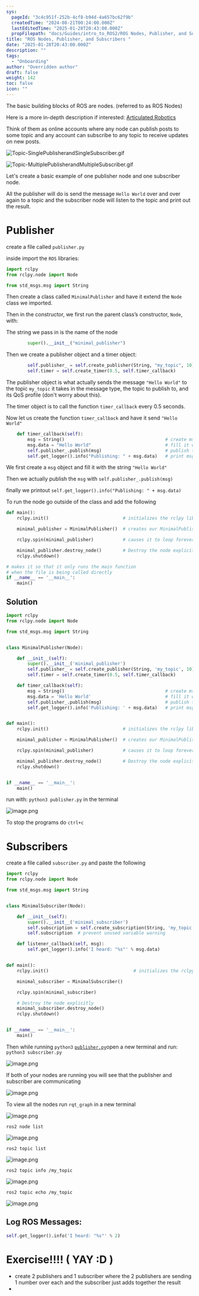 ```yaml
---
sys:
  pageId: "3c4c951f-252b-4cf8-b94d-4a657bc62f9b"
  createdTime: "2024-08-21T00:24:00.000Z"
  lastEditedTime: "2025-01-28T20:43:00.000Z"
  propFilepath: "docs/Guides/intro_to_ROS2/ROS Nodes, Publisher, and Subscribers .md"
title: "ROS Nodes, Publisher, and Subscribers "
date: "2025-01-28T20:43:00.000Z"
description: ""
tags:
  - "Onboarding"
author: "Overridden author"
draft: false
weight: 142
toc: false
icon: ""
---
```


The basic building blocks of ROS are nodes. (referred to as ROS Nodes)

Here is a more in-depth description if interested: [Articulated Robotics](https://articulatedrobotics.xyz/tutorials/ready-for-ros/ros-overview#2-nodes)

Think of them as online accounts where any node can publish posts to some topic and any account can subscribe to any topic to receive updates on new posts.

![Topic-SinglePublisherandSingleSubscriber.gif](https://docs.ros.org/en/humble/_images/Topic-SinglePublisherandSingleSubscriber.gif)

![Topic-MultiplePublisherandMultipleSubscriber.gif](https://docs.ros.org/en/humble/_images/Topic-MultiplePublisherandMultipleSubscriber.gif)

Let's create a basic example of one publisher node and one subscriber node.

All the publisher will do is send the message `Hello World` over and over again to a topic and the subscriber node will listen to the topic and print out the result.

# Publisher

create a file called `publisher.py` 

inside import the `ROS` libraries:

```python
import rclpy
from rclpy.node import Node

from std_msgs.msg import String
```

Then create a class called `MinimalPublisher` and have it extend the `Node` class we imported.

Then in the constructor, we first run the parent class’s constructor, `Node`, with:

The string we pass in is the name of the node

```python
        super().__init__("minimal_publisher")
```

Then we create a publisher object and a timer object:

```python
        self.publisher_ = self.create_publisher(String, "my_topic", 10)
        self.timer = self.create_timer(0.5, self.timer_callback)
```

The publisher object is what actually sends the message `"Hello World"` to the topic `my_topic` it takes in the message type, the topic to publish to, and its QoS profile (don't worry about this).

The timer object is to call the function `timer_callback` every 0.5 seconds.

Now let us create the function `timer_callback` and have it send `"Hello World"`

```python
    def timer_callback(self):
        msg = String()                                      # create msg object
        msg.data = "Hello World"                            # fill it with data
        self.publisher_.publish(msg)                        # publish the message
        self.get_logger().info("Publishing: " + msg.data)   # print msg
```

We first create a `msg` object and fill it with the string `"Hello World"`

Then we actually publish the `msg` with `self.publisher_.publish(msg)`

finally we printout `self.get_logger().info("Publishing: " + msg.data)`

To run the node go outside of the class and add the following

```python
def main():
    rclpy.init()                            # initializes the rclpy library

    minimal_publisher = MinimalPublisher()  # creates our MinimalPublisher object

    rclpy.spin(minimal_publisher)           # causes it to loop forever

    minimal_publisher.destroy_node()        # Destroy the node explicitly
    rclpy.shutdown()

# makes it so that it only runs the main function
# when the file is being called directly
if __name__ == '__main__': 
    main()
```

## Solution

```python
import rclpy
from rclpy.node import Node

from std_msgs.msg import String


class MinimalPublisher(Node):

    def __init__(self):
        super().__init__('minimal_publisher')
        self.publisher_ = self.create_publisher(String, 'my_topic', 10)
        self.timer = self.create_timer(0.5, self.timer_callback)

    def timer_callback(self):
        msg = String()                                      # create msg object
        msg.data = 'Hello World'                            # fill it with data
        self.publisher_.publish(msg)                        # publish the message
        self.get_logger().info('Publishing: ' + msg.data)   # print msg


def main():
    rclpy.init()                            # initializes the rclpy library

    minimal_publisher = MinimalPublisher()  # creates our MinimalPublisher object

    rclpy.spin(minimal_publisher)           # causes it to loop forever

    minimal_publisher.destroy_node()        # Destroy the node explicitly
    rclpy.shutdown()


if __name__ == '__main__':
    main()
```

run with: `python3 publisher.py` in the terminal

![image.png](https://prod-files-secure.s3.us-west-2.amazonaws.com/d518164a-d88e-44d1-a4ee-3adb3bd8bce0/9214accb-ad5b-44f1-a31c-b3167c59138b/image.png?X-Amz-Algorithm=AWS4-HMAC-SHA256&X-Amz-Content-Sha256=UNSIGNED-PAYLOAD&X-Amz-Credential=ASIAZI2LB466WYQKTNR5%2F20250226%2Fus-west-2%2Fs3%2Faws4_request&X-Amz-Date=20250226T041040Z&X-Amz-Expires=3600&X-Amz-Security-Token=IQoJb3JpZ2luX2VjEBkaCXVzLXdlc3QtMiJGMEQCIC00ncIqkTwLyzs8RQgxo%2Fy5de5LT1EO2%2F0ALkWIHeBYAiBGByi38BNduMLe%2BIIeNRWsypMqcsBDi4xDHQKuXHmGvSr%2FAwhREAAaDDYzNzQyMzE4MzgwNSIMCLrqM9vtZwBqdLptKtwDSySxjd%2Ftuao%2BUo%2Bz%2FEvz19cTlMTQYao%2BDSmIgR4zAXt1JswWUx2Vf7hz9mVzLv2bx%2FuWrEi%2F%2BKAHvqto%2FyQvWv60zDZABuH1ZuyIffLVuppQ5qtDsI99RGhAkWRkpZ%2BUrCIUfofiyLJsZE4mw4TTyza47tQDHkqEgCdXwhjHul6kweA0a5nMmDzqHaE7G90B3CIivKoX%2FFOvGEBJOjKvnV9UdkoHxo1IQ2huJ%2Foj8fLeQowY%2BIS3goBqBdh%2Beu5SWpotEjgca5SazYk55jKS90Xj01dxuW6nyPr4j88omeDqJ49ELHUB7a8qQvUEZDiZrBo47DX4tW8oopoBuzxF1bU%2FUVafSkBc3F6BCvP4esIoV4ZcFpCaaTc0NMoCKVkXzRiO9xJ4HKX6sRmUglhVzMUJTrJzr0MBMYbJxEv%2FNTvtOyeUpFsafi3fw8kRYfFi2MbkXykG8QXR2MK3Vn4UssiBa35oLS0%2BHJvTNkJp6mB8Mf4MJWVJ95%2FNRSooChfL%2BN%2FJtsP%2F2cRt1RfeydqhLva%2FO3SgcrzrA%2F0r2Qn5MQzU2AIXUgMVVM4NcqmtLmbUcE5WyHQQ4rNxoRM7OHuKNmnmX8Gcx%2BB%2F9a%2B5NKBjfcmnadSIOQaj61PBNoAwnb35vQY6pgF49IoeUn0FEtV55E3hTZx0EWAyxilyfpsNttTx%2FmJexbkBKF4bTYNqyw%2FPicZfqfDVCGTRCXALshb3cIaHTupbsP9OMcvr38LTk3aKlpoPopglbdKfxoqo8Xolr3w6gOOv44D1g0E1qqTQj2R72bTn6mGKiUyShvsoOLMrpZeg0yZxogJ15Okqn6pzIZhCRTYwW%2B%2BPKgqdLuP0%2BDYBz7yhUw0fSpQr&X-Amz-Signature=a1dd693dcfd1637842b3292b764627ca59e15bc99375d3ec9371ba2d3e029d9a&X-Amz-SignedHeaders=host&x-id=GetObject)

To stop the programs do `ctrl+c`

# Subscribers

create a file called `subscriber.py` and paste the following

```python
import rclpy
from rclpy.node import Node

from std_msgs.msg import String


class MinimalSubscriber(Node):

    def __init__(self):
        super().__init__('minimal_subscriber')
        self.subscription = self.create_subscription(String, 'my_topic', self.listener_callback, 10)
        self.subscription  # prevent unused variable warning

    def listener_callback(self, msg):
        self.get_logger().info('I heard: "%s"' % msg.data)


def main():
    rclpy.init()                                # initializes the rclpy library

    minimal_subscriber = MinimalSubscriber()

    rclpy.spin(minimal_subscriber)

    # Destroy the node explicitly
    minimal_subscriber.destroy_node()
    rclpy.shutdown()


if __name__ == '__main__':
    main()
```

Then while running `python3` [`publisher.py`](http://publisher.py/)open a new terminal and run: `python3 subscriber.py` 

![image.png](https://prod-files-secure.s3.us-west-2.amazonaws.com/d518164a-d88e-44d1-a4ee-3adb3bd8bce0/611fccf2-c738-4dbd-94e9-98f209092866/image.png?X-Amz-Algorithm=AWS4-HMAC-SHA256&X-Amz-Content-Sha256=UNSIGNED-PAYLOAD&X-Amz-Credential=ASIAZI2LB466WYQKTNR5%2F20250226%2Fus-west-2%2Fs3%2Faws4_request&X-Amz-Date=20250226T041040Z&X-Amz-Expires=3600&X-Amz-Security-Token=IQoJb3JpZ2luX2VjEBkaCXVzLXdlc3QtMiJGMEQCIC00ncIqkTwLyzs8RQgxo%2Fy5de5LT1EO2%2F0ALkWIHeBYAiBGByi38BNduMLe%2BIIeNRWsypMqcsBDi4xDHQKuXHmGvSr%2FAwhREAAaDDYzNzQyMzE4MzgwNSIMCLrqM9vtZwBqdLptKtwDSySxjd%2Ftuao%2BUo%2Bz%2FEvz19cTlMTQYao%2BDSmIgR4zAXt1JswWUx2Vf7hz9mVzLv2bx%2FuWrEi%2F%2BKAHvqto%2FyQvWv60zDZABuH1ZuyIffLVuppQ5qtDsI99RGhAkWRkpZ%2BUrCIUfofiyLJsZE4mw4TTyza47tQDHkqEgCdXwhjHul6kweA0a5nMmDzqHaE7G90B3CIivKoX%2FFOvGEBJOjKvnV9UdkoHxo1IQ2huJ%2Foj8fLeQowY%2BIS3goBqBdh%2Beu5SWpotEjgca5SazYk55jKS90Xj01dxuW6nyPr4j88omeDqJ49ELHUB7a8qQvUEZDiZrBo47DX4tW8oopoBuzxF1bU%2FUVafSkBc3F6BCvP4esIoV4ZcFpCaaTc0NMoCKVkXzRiO9xJ4HKX6sRmUglhVzMUJTrJzr0MBMYbJxEv%2FNTvtOyeUpFsafi3fw8kRYfFi2MbkXykG8QXR2MK3Vn4UssiBa35oLS0%2BHJvTNkJp6mB8Mf4MJWVJ95%2FNRSooChfL%2BN%2FJtsP%2F2cRt1RfeydqhLva%2FO3SgcrzrA%2F0r2Qn5MQzU2AIXUgMVVM4NcqmtLmbUcE5WyHQQ4rNxoRM7OHuKNmnmX8Gcx%2BB%2F9a%2B5NKBjfcmnadSIOQaj61PBNoAwnb35vQY6pgF49IoeUn0FEtV55E3hTZx0EWAyxilyfpsNttTx%2FmJexbkBKF4bTYNqyw%2FPicZfqfDVCGTRCXALshb3cIaHTupbsP9OMcvr38LTk3aKlpoPopglbdKfxoqo8Xolr3w6gOOv44D1g0E1qqTQj2R72bTn6mGKiUyShvsoOLMrpZeg0yZxogJ15Okqn6pzIZhCRTYwW%2B%2BPKgqdLuP0%2BDYBz7yhUw0fSpQr&X-Amz-Signature=c9ed51cc22b908334961951ecbb92bb1090356446bda18c99d74ccb14575d9bc&X-Amz-SignedHeaders=host&x-id=GetObject)

If both of your nodes are running you will see that the publisher and subscriber are communicating

![image.png](https://prod-files-secure.s3.us-west-2.amazonaws.com/d518164a-d88e-44d1-a4ee-3adb3bd8bce0/eea428b5-1cf0-43bb-a30b-81cbaf6c5c78/image.png?X-Amz-Algorithm=AWS4-HMAC-SHA256&X-Amz-Content-Sha256=UNSIGNED-PAYLOAD&X-Amz-Credential=ASIAZI2LB466WYQKTNR5%2F20250226%2Fus-west-2%2Fs3%2Faws4_request&X-Amz-Date=20250226T041040Z&X-Amz-Expires=3600&X-Amz-Security-Token=IQoJb3JpZ2luX2VjEBkaCXVzLXdlc3QtMiJGMEQCIC00ncIqkTwLyzs8RQgxo%2Fy5de5LT1EO2%2F0ALkWIHeBYAiBGByi38BNduMLe%2BIIeNRWsypMqcsBDi4xDHQKuXHmGvSr%2FAwhREAAaDDYzNzQyMzE4MzgwNSIMCLrqM9vtZwBqdLptKtwDSySxjd%2Ftuao%2BUo%2Bz%2FEvz19cTlMTQYao%2BDSmIgR4zAXt1JswWUx2Vf7hz9mVzLv2bx%2FuWrEi%2F%2BKAHvqto%2FyQvWv60zDZABuH1ZuyIffLVuppQ5qtDsI99RGhAkWRkpZ%2BUrCIUfofiyLJsZE4mw4TTyza47tQDHkqEgCdXwhjHul6kweA0a5nMmDzqHaE7G90B3CIivKoX%2FFOvGEBJOjKvnV9UdkoHxo1IQ2huJ%2Foj8fLeQowY%2BIS3goBqBdh%2Beu5SWpotEjgca5SazYk55jKS90Xj01dxuW6nyPr4j88omeDqJ49ELHUB7a8qQvUEZDiZrBo47DX4tW8oopoBuzxF1bU%2FUVafSkBc3F6BCvP4esIoV4ZcFpCaaTc0NMoCKVkXzRiO9xJ4HKX6sRmUglhVzMUJTrJzr0MBMYbJxEv%2FNTvtOyeUpFsafi3fw8kRYfFi2MbkXykG8QXR2MK3Vn4UssiBa35oLS0%2BHJvTNkJp6mB8Mf4MJWVJ95%2FNRSooChfL%2BN%2FJtsP%2F2cRt1RfeydqhLva%2FO3SgcrzrA%2F0r2Qn5MQzU2AIXUgMVVM4NcqmtLmbUcE5WyHQQ4rNxoRM7OHuKNmnmX8Gcx%2BB%2F9a%2B5NKBjfcmnadSIOQaj61PBNoAwnb35vQY6pgF49IoeUn0FEtV55E3hTZx0EWAyxilyfpsNttTx%2FmJexbkBKF4bTYNqyw%2FPicZfqfDVCGTRCXALshb3cIaHTupbsP9OMcvr38LTk3aKlpoPopglbdKfxoqo8Xolr3w6gOOv44D1g0E1qqTQj2R72bTn6mGKiUyShvsoOLMrpZeg0yZxogJ15Okqn6pzIZhCRTYwW%2B%2BPKgqdLuP0%2BDYBz7yhUw0fSpQr&X-Amz-Signature=53a68c95a89fb7b18bee864530e9864760998044fdff1d2d19ac4506c9c0e851&X-Amz-SignedHeaders=host&x-id=GetObject)

To view all the nodes run `rqt_graph` in a new terminal

![image.png](https://prod-files-secure.s3.us-west-2.amazonaws.com/d518164a-d88e-44d1-a4ee-3adb3bd8bce0/1d98e964-4318-4d62-b5c4-8c8f78368598/image.png?X-Amz-Algorithm=AWS4-HMAC-SHA256&X-Amz-Content-Sha256=UNSIGNED-PAYLOAD&X-Amz-Credential=ASIAZI2LB466WYQKTNR5%2F20250226%2Fus-west-2%2Fs3%2Faws4_request&X-Amz-Date=20250226T041040Z&X-Amz-Expires=3600&X-Amz-Security-Token=IQoJb3JpZ2luX2VjEBkaCXVzLXdlc3QtMiJGMEQCIC00ncIqkTwLyzs8RQgxo%2Fy5de5LT1EO2%2F0ALkWIHeBYAiBGByi38BNduMLe%2BIIeNRWsypMqcsBDi4xDHQKuXHmGvSr%2FAwhREAAaDDYzNzQyMzE4MzgwNSIMCLrqM9vtZwBqdLptKtwDSySxjd%2Ftuao%2BUo%2Bz%2FEvz19cTlMTQYao%2BDSmIgR4zAXt1JswWUx2Vf7hz9mVzLv2bx%2FuWrEi%2F%2BKAHvqto%2FyQvWv60zDZABuH1ZuyIffLVuppQ5qtDsI99RGhAkWRkpZ%2BUrCIUfofiyLJsZE4mw4TTyza47tQDHkqEgCdXwhjHul6kweA0a5nMmDzqHaE7G90B3CIivKoX%2FFOvGEBJOjKvnV9UdkoHxo1IQ2huJ%2Foj8fLeQowY%2BIS3goBqBdh%2Beu5SWpotEjgca5SazYk55jKS90Xj01dxuW6nyPr4j88omeDqJ49ELHUB7a8qQvUEZDiZrBo47DX4tW8oopoBuzxF1bU%2FUVafSkBc3F6BCvP4esIoV4ZcFpCaaTc0NMoCKVkXzRiO9xJ4HKX6sRmUglhVzMUJTrJzr0MBMYbJxEv%2FNTvtOyeUpFsafi3fw8kRYfFi2MbkXykG8QXR2MK3Vn4UssiBa35oLS0%2BHJvTNkJp6mB8Mf4MJWVJ95%2FNRSooChfL%2BN%2FJtsP%2F2cRt1RfeydqhLva%2FO3SgcrzrA%2F0r2Qn5MQzU2AIXUgMVVM4NcqmtLmbUcE5WyHQQ4rNxoRM7OHuKNmnmX8Gcx%2BB%2F9a%2B5NKBjfcmnadSIOQaj61PBNoAwnb35vQY6pgF49IoeUn0FEtV55E3hTZx0EWAyxilyfpsNttTx%2FmJexbkBKF4bTYNqyw%2FPicZfqfDVCGTRCXALshb3cIaHTupbsP9OMcvr38LTk3aKlpoPopglbdKfxoqo8Xolr3w6gOOv44D1g0E1qqTQj2R72bTn6mGKiUyShvsoOLMrpZeg0yZxogJ15Okqn6pzIZhCRTYwW%2B%2BPKgqdLuP0%2BDYBz7yhUw0fSpQr&X-Amz-Signature=a2b60c260007b43a05008861fd0b5f2d3e731086f5b87aa0e4b59a48dc22af79&X-Amz-SignedHeaders=host&x-id=GetObject)

`ros2 node list`

![image.png](https://prod-files-secure.s3.us-west-2.amazonaws.com/d518164a-d88e-44d1-a4ee-3adb3bd8bce0/680ac8cf-e6d9-4164-9ece-5b9a6fccffee/image.png?X-Amz-Algorithm=AWS4-HMAC-SHA256&X-Amz-Content-Sha256=UNSIGNED-PAYLOAD&X-Amz-Credential=ASIAZI2LB466WYQKTNR5%2F20250226%2Fus-west-2%2Fs3%2Faws4_request&X-Amz-Date=20250226T041040Z&X-Amz-Expires=3600&X-Amz-Security-Token=IQoJb3JpZ2luX2VjEBkaCXVzLXdlc3QtMiJGMEQCIC00ncIqkTwLyzs8RQgxo%2Fy5de5LT1EO2%2F0ALkWIHeBYAiBGByi38BNduMLe%2BIIeNRWsypMqcsBDi4xDHQKuXHmGvSr%2FAwhREAAaDDYzNzQyMzE4MzgwNSIMCLrqM9vtZwBqdLptKtwDSySxjd%2Ftuao%2BUo%2Bz%2FEvz19cTlMTQYao%2BDSmIgR4zAXt1JswWUx2Vf7hz9mVzLv2bx%2FuWrEi%2F%2BKAHvqto%2FyQvWv60zDZABuH1ZuyIffLVuppQ5qtDsI99RGhAkWRkpZ%2BUrCIUfofiyLJsZE4mw4TTyza47tQDHkqEgCdXwhjHul6kweA0a5nMmDzqHaE7G90B3CIivKoX%2FFOvGEBJOjKvnV9UdkoHxo1IQ2huJ%2Foj8fLeQowY%2BIS3goBqBdh%2Beu5SWpotEjgca5SazYk55jKS90Xj01dxuW6nyPr4j88omeDqJ49ELHUB7a8qQvUEZDiZrBo47DX4tW8oopoBuzxF1bU%2FUVafSkBc3F6BCvP4esIoV4ZcFpCaaTc0NMoCKVkXzRiO9xJ4HKX6sRmUglhVzMUJTrJzr0MBMYbJxEv%2FNTvtOyeUpFsafi3fw8kRYfFi2MbkXykG8QXR2MK3Vn4UssiBa35oLS0%2BHJvTNkJp6mB8Mf4MJWVJ95%2FNRSooChfL%2BN%2FJtsP%2F2cRt1RfeydqhLva%2FO3SgcrzrA%2F0r2Qn5MQzU2AIXUgMVVM4NcqmtLmbUcE5WyHQQ4rNxoRM7OHuKNmnmX8Gcx%2BB%2F9a%2B5NKBjfcmnadSIOQaj61PBNoAwnb35vQY6pgF49IoeUn0FEtV55E3hTZx0EWAyxilyfpsNttTx%2FmJexbkBKF4bTYNqyw%2FPicZfqfDVCGTRCXALshb3cIaHTupbsP9OMcvr38LTk3aKlpoPopglbdKfxoqo8Xolr3w6gOOv44D1g0E1qqTQj2R72bTn6mGKiUyShvsoOLMrpZeg0yZxogJ15Okqn6pzIZhCRTYwW%2B%2BPKgqdLuP0%2BDYBz7yhUw0fSpQr&X-Amz-Signature=e76044caa423b871c975fdb4819b3e974ca8d37aa34032d2a55fecc36ec5315a&X-Amz-SignedHeaders=host&x-id=GetObject)

`ros2 topic list`

![image.png](https://prod-files-secure.s3.us-west-2.amazonaws.com/d518164a-d88e-44d1-a4ee-3adb3bd8bce0/eee2ebe1-27ef-4a4a-96fb-2ca54126fb29/image.png?X-Amz-Algorithm=AWS4-HMAC-SHA256&X-Amz-Content-Sha256=UNSIGNED-PAYLOAD&X-Amz-Credential=ASIAZI2LB466WYQKTNR5%2F20250226%2Fus-west-2%2Fs3%2Faws4_request&X-Amz-Date=20250226T041040Z&X-Amz-Expires=3600&X-Amz-Security-Token=IQoJb3JpZ2luX2VjEBkaCXVzLXdlc3QtMiJGMEQCIC00ncIqkTwLyzs8RQgxo%2Fy5de5LT1EO2%2F0ALkWIHeBYAiBGByi38BNduMLe%2BIIeNRWsypMqcsBDi4xDHQKuXHmGvSr%2FAwhREAAaDDYzNzQyMzE4MzgwNSIMCLrqM9vtZwBqdLptKtwDSySxjd%2Ftuao%2BUo%2Bz%2FEvz19cTlMTQYao%2BDSmIgR4zAXt1JswWUx2Vf7hz9mVzLv2bx%2FuWrEi%2F%2BKAHvqto%2FyQvWv60zDZABuH1ZuyIffLVuppQ5qtDsI99RGhAkWRkpZ%2BUrCIUfofiyLJsZE4mw4TTyza47tQDHkqEgCdXwhjHul6kweA0a5nMmDzqHaE7G90B3CIivKoX%2FFOvGEBJOjKvnV9UdkoHxo1IQ2huJ%2Foj8fLeQowY%2BIS3goBqBdh%2Beu5SWpotEjgca5SazYk55jKS90Xj01dxuW6nyPr4j88omeDqJ49ELHUB7a8qQvUEZDiZrBo47DX4tW8oopoBuzxF1bU%2FUVafSkBc3F6BCvP4esIoV4ZcFpCaaTc0NMoCKVkXzRiO9xJ4HKX6sRmUglhVzMUJTrJzr0MBMYbJxEv%2FNTvtOyeUpFsafi3fw8kRYfFi2MbkXykG8QXR2MK3Vn4UssiBa35oLS0%2BHJvTNkJp6mB8Mf4MJWVJ95%2FNRSooChfL%2BN%2FJtsP%2F2cRt1RfeydqhLva%2FO3SgcrzrA%2F0r2Qn5MQzU2AIXUgMVVM4NcqmtLmbUcE5WyHQQ4rNxoRM7OHuKNmnmX8Gcx%2BB%2F9a%2B5NKBjfcmnadSIOQaj61PBNoAwnb35vQY6pgF49IoeUn0FEtV55E3hTZx0EWAyxilyfpsNttTx%2FmJexbkBKF4bTYNqyw%2FPicZfqfDVCGTRCXALshb3cIaHTupbsP9OMcvr38LTk3aKlpoPopglbdKfxoqo8Xolr3w6gOOv44D1g0E1qqTQj2R72bTn6mGKiUyShvsoOLMrpZeg0yZxogJ15Okqn6pzIZhCRTYwW%2B%2BPKgqdLuP0%2BDYBz7yhUw0fSpQr&X-Amz-Signature=751b5c599be86cb026a29a7efba8c6058601e0f38b54851ec8898a3711cc52d9&X-Amz-SignedHeaders=host&x-id=GetObject)

`ros2 topic info /my_topic`

![image.png](https://prod-files-secure.s3.us-west-2.amazonaws.com/d518164a-d88e-44d1-a4ee-3adb3bd8bce0/6288ef12-cb9e-406f-b9eb-65feed3a9011/image.png?X-Amz-Algorithm=AWS4-HMAC-SHA256&X-Amz-Content-Sha256=UNSIGNED-PAYLOAD&X-Amz-Credential=ASIAZI2LB466WYQKTNR5%2F20250226%2Fus-west-2%2Fs3%2Faws4_request&X-Amz-Date=20250226T041040Z&X-Amz-Expires=3600&X-Amz-Security-Token=IQoJb3JpZ2luX2VjEBkaCXVzLXdlc3QtMiJGMEQCIC00ncIqkTwLyzs8RQgxo%2Fy5de5LT1EO2%2F0ALkWIHeBYAiBGByi38BNduMLe%2BIIeNRWsypMqcsBDi4xDHQKuXHmGvSr%2FAwhREAAaDDYzNzQyMzE4MzgwNSIMCLrqM9vtZwBqdLptKtwDSySxjd%2Ftuao%2BUo%2Bz%2FEvz19cTlMTQYao%2BDSmIgR4zAXt1JswWUx2Vf7hz9mVzLv2bx%2FuWrEi%2F%2BKAHvqto%2FyQvWv60zDZABuH1ZuyIffLVuppQ5qtDsI99RGhAkWRkpZ%2BUrCIUfofiyLJsZE4mw4TTyza47tQDHkqEgCdXwhjHul6kweA0a5nMmDzqHaE7G90B3CIivKoX%2FFOvGEBJOjKvnV9UdkoHxo1IQ2huJ%2Foj8fLeQowY%2BIS3goBqBdh%2Beu5SWpotEjgca5SazYk55jKS90Xj01dxuW6nyPr4j88omeDqJ49ELHUB7a8qQvUEZDiZrBo47DX4tW8oopoBuzxF1bU%2FUVafSkBc3F6BCvP4esIoV4ZcFpCaaTc0NMoCKVkXzRiO9xJ4HKX6sRmUglhVzMUJTrJzr0MBMYbJxEv%2FNTvtOyeUpFsafi3fw8kRYfFi2MbkXykG8QXR2MK3Vn4UssiBa35oLS0%2BHJvTNkJp6mB8Mf4MJWVJ95%2FNRSooChfL%2BN%2FJtsP%2F2cRt1RfeydqhLva%2FO3SgcrzrA%2F0r2Qn5MQzU2AIXUgMVVM4NcqmtLmbUcE5WyHQQ4rNxoRM7OHuKNmnmX8Gcx%2BB%2F9a%2B5NKBjfcmnadSIOQaj61PBNoAwnb35vQY6pgF49IoeUn0FEtV55E3hTZx0EWAyxilyfpsNttTx%2FmJexbkBKF4bTYNqyw%2FPicZfqfDVCGTRCXALshb3cIaHTupbsP9OMcvr38LTk3aKlpoPopglbdKfxoqo8Xolr3w6gOOv44D1g0E1qqTQj2R72bTn6mGKiUyShvsoOLMrpZeg0yZxogJ15Okqn6pzIZhCRTYwW%2B%2BPKgqdLuP0%2BDYBz7yhUw0fSpQr&X-Amz-Signature=937905e96bac0a0cfe1e265acb9ac44f0775bbed9543746c9426bcb9351c2ff3&X-Amz-SignedHeaders=host&x-id=GetObject)

`ros2 topic echo /my_topic`

![image.png](https://prod-files-secure.s3.us-west-2.amazonaws.com/d518164a-d88e-44d1-a4ee-3adb3bd8bce0/0a6fcb4d-422d-4a6c-a803-749ef4adf2c6/image.png?X-Amz-Algorithm=AWS4-HMAC-SHA256&X-Amz-Content-Sha256=UNSIGNED-PAYLOAD&X-Amz-Credential=ASIAZI2LB466WYQKTNR5%2F20250226%2Fus-west-2%2Fs3%2Faws4_request&X-Amz-Date=20250226T041040Z&X-Amz-Expires=3600&X-Amz-Security-Token=IQoJb3JpZ2luX2VjEBkaCXVzLXdlc3QtMiJGMEQCIC00ncIqkTwLyzs8RQgxo%2Fy5de5LT1EO2%2F0ALkWIHeBYAiBGByi38BNduMLe%2BIIeNRWsypMqcsBDi4xDHQKuXHmGvSr%2FAwhREAAaDDYzNzQyMzE4MzgwNSIMCLrqM9vtZwBqdLptKtwDSySxjd%2Ftuao%2BUo%2Bz%2FEvz19cTlMTQYao%2BDSmIgR4zAXt1JswWUx2Vf7hz9mVzLv2bx%2FuWrEi%2F%2BKAHvqto%2FyQvWv60zDZABuH1ZuyIffLVuppQ5qtDsI99RGhAkWRkpZ%2BUrCIUfofiyLJsZE4mw4TTyza47tQDHkqEgCdXwhjHul6kweA0a5nMmDzqHaE7G90B3CIivKoX%2FFOvGEBJOjKvnV9UdkoHxo1IQ2huJ%2Foj8fLeQowY%2BIS3goBqBdh%2Beu5SWpotEjgca5SazYk55jKS90Xj01dxuW6nyPr4j88omeDqJ49ELHUB7a8qQvUEZDiZrBo47DX4tW8oopoBuzxF1bU%2FUVafSkBc3F6BCvP4esIoV4ZcFpCaaTc0NMoCKVkXzRiO9xJ4HKX6sRmUglhVzMUJTrJzr0MBMYbJxEv%2FNTvtOyeUpFsafi3fw8kRYfFi2MbkXykG8QXR2MK3Vn4UssiBa35oLS0%2BHJvTNkJp6mB8Mf4MJWVJ95%2FNRSooChfL%2BN%2FJtsP%2F2cRt1RfeydqhLva%2FO3SgcrzrA%2F0r2Qn5MQzU2AIXUgMVVM4NcqmtLmbUcE5WyHQQ4rNxoRM7OHuKNmnmX8Gcx%2BB%2F9a%2B5NKBjfcmnadSIOQaj61PBNoAwnb35vQY6pgF49IoeUn0FEtV55E3hTZx0EWAyxilyfpsNttTx%2FmJexbkBKF4bTYNqyw%2FPicZfqfDVCGTRCXALshb3cIaHTupbsP9OMcvr38LTk3aKlpoPopglbdKfxoqo8Xolr3w6gOOv44D1g0E1qqTQj2R72bTn6mGKiUyShvsoOLMrpZeg0yZxogJ15Okqn6pzIZhCRTYwW%2B%2BPKgqdLuP0%2BDYBz7yhUw0fSpQr&X-Amz-Signature=f0260f08d3f52dd6969c129e338a913ed79de9bf37173cd36b89ba09acf1f19b&X-Amz-SignedHeaders=host&x-id=GetObject)

## Log ROS Messages:

```python
self.get_logger().info('I heard: "%s"' % 2)
```

# Exercise!!!! ( YAY :D )

- create 2 publishers and 1 subscriber where the 2 publishers are sending 1 number over each and the subscriber just adds together the result
- 
